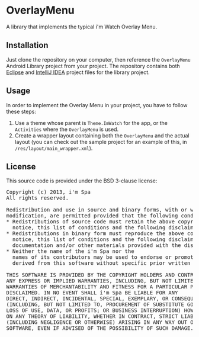 OverlayMenu
===========

A library that implements the typical i'm Watch Overlay Menu.

## Installation

Just clone the repository on your computer, then reference the `OverlayMenu` Android Library project from your project. The repository contains both [Eclipse][1] and [IntelliJ IDEA][2] project files for the library project.

## Usage

In order to implement the Overlay Menu in your project, you have to follow these steps:

  1. Use a theme whose parent is `Theme.ImWatch` for the app, or the `Activities` where the `OverlayMenu` is used.
  2. Create a wrapper layout containing both the `OverlayMenu` and the actual layout (you can check out the sample project for an example of this, in `/res/layout/main_wrapper.xml`).

   [1]: http://www.eclipse.org/
   [2]: http://www.jetbrains.com/idea/

## License
This source code is provided under the BSD 3-clause license:

<pre>
Copyright (c) 2013, i'm Spa
All rights reserved.

Redistribution and use in source and binary forms, with or without
modification, are permitted provided that the following conditions are met:
* Redistributions of source code must retain the above copyright
  notice, this list of conditions and the following disclaimer.
* Redistributions in binary form must reproduce the above copyright
  notice, this list of conditions and the following disclaimer in the
  documentation and/or other materials provided with the distribution.
* Neither the name of the i'm Spa nor the
  names of its contributors may be used to endorse or promote products
  derived from this software without specific prior written permission.
  
THIS SOFTWARE IS PROVIDED BY THE COPYRIGHT HOLDERS AND CONTRIBUTORS "AS IS" AND
ANY EXPRESS OR IMPLIED WARRANTIES, INCLUDING, BUT NOT LIMITED TO, THE IMPLIED
WARRANTIES OF MERCHANTABILITY AND FITNESS FOR A PARTICULAR PURPOSE ARE
DISCLAIMED. IN NO EVENT SHALL i'm Spa BE LIABLE FOR ANY
DIRECT, INDIRECT, INCIDENTAL, SPECIAL, EXEMPLARY, OR CONSEQUENTIAL DAMAGES
(INCLUDING, BUT NOT LIMITED TO, PROCUREMENT OF SUBSTITUTE GOODS OR SERVICES;
LOSS OF USE, DATA, OR PROFITS; OR BUSINESS INTERRUPTION) HOWEVER CAUSED AND
ON ANY THEORY OF LIABILITY, WHETHER IN CONTRACT, STRICT LIABILITY, OR TORT
(INCLUDING NEGLIGENCE OR OTHERWISE) ARISING IN ANY WAY OUT OF THE USE OF THIS
SOFTWARE, EVEN IF ADVISED OF THE POSSIBILITY OF SUCH DAMAGE.
</pre>

